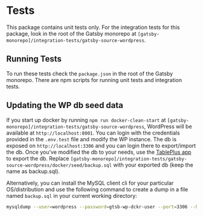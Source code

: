 # Tests

This package contains unit tests only. For the integration tests for this package, look in the root of the Gatsby monorepo at `[gatsby-monorepo]/integration-tests/gatsby-source-wordpress`.

## Running Tests

To run these tests check the `package.json` in the root of the Gatsby monorepo. There are npm scripts for running unit tests and integration tests.

## Updating the WP db seed data

If you start up docker by running `npm run docker-clean-start` at `[gatsby-monorepo]/integration-tests/gatsby-source-wordpress`, WordPress will be available at `http://localhost:8001`. You can login with the credentials provided in the `.env.test` file and modify the WP instance. The db is exposed on `http://localhost:3306` and you can login there to export/import the db. Once you've modified the db to your needs, use the [TablePlus app](https://tableplus.com/) to export the db. Replace `[gatsby-monorepo]/integration-tests/gatsby-source-wordpress/docker/seed/backup.sql` with your exported db (keep the name as backup.sql).

Alternatively, you can install the MySQL client cli for your particular OS/distribution and use the following command to create a dump in a file named `backup.sql` in your current working directory:

```bash
mysqldump --user=wordpress --password=gtsb-wp-dckr-user --port=3306 --host=127.0.0.1 --no-tablespaces --databases wordpress > backup.sql
```

